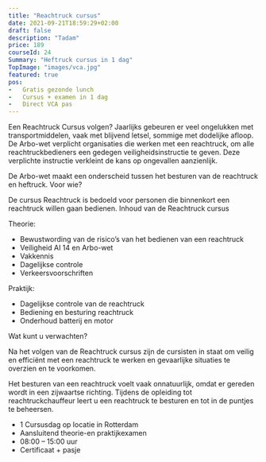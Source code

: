```yaml
---
title: "Reachtruck cursus"
date: 2021-09-21T18:59:29+02:00
draft: false
description: "Tadam"
price: 189
courseId: 24
Summary: "Heftruck cursus in 1 dag"
TopImage: "images/vca.jpg"
featured: true
pos:
-   Gratis gezonde lunch
-   Cursus + examen in 1 dag
-   Direct VCA pas
---
```

Een Reachtruck Cursus volgen? Jaarlijks gebeuren er veel ongelukken met transportmiddelen, vaak met blijvend letsel, sommige met dodelijke afloop. De Arbo-wet verplicht organisaties die werken met een reachtruck, om alle reachtruckbedieners een gedegen veiligheidsinstructie te geven. Deze verplichte instructie verkleint de kans op ongevallen aanzienlijk.

De Arbo-wet maakt een onderscheid tussen het besturen van de reachtruck en heftruck.
Voor wie?

De cursus Reachtruck is bedoeld voor personen die binnenkort een reachtruck willen gaan bedienen.
Inhoud van de Reachtruck cursus

Theorie:

- Bewustwording van de risico’s van het bedienen van een reachtruck
- Veiligheid AI 14 en Arbo-wet
- Vakkennis
- Dagelijkse controle
- Verkeersvoorschriften

Praktijk:

- Dagelijkse controle van de reachtruck
- Bediening en besturing reachtruck
- Onderhoud batterij en motor

Wat kunt u verwachten?

Na het volgen van de Reachtruck cursus zijn de cursisten in staat om veilig en efficiënt met een reachtruck te werken en gevaarlijke situaties te overzien en te voorkomen.

Het besturen van een reachtruck voelt vaak onnatuurlijk, omdat er gereden wordt in een zijwaartse richting. Tijdens de opleiding tot reachtruckchauffeur leert u een reachtruck te besturen en tot in de puntjes te beheersen.

- 1 Cursusdag op locatie in Rotterdam
- Aansluitend theorie-en praktijkexamen
- 08:00 – 15:00 uur
- Certificaat + pasje
